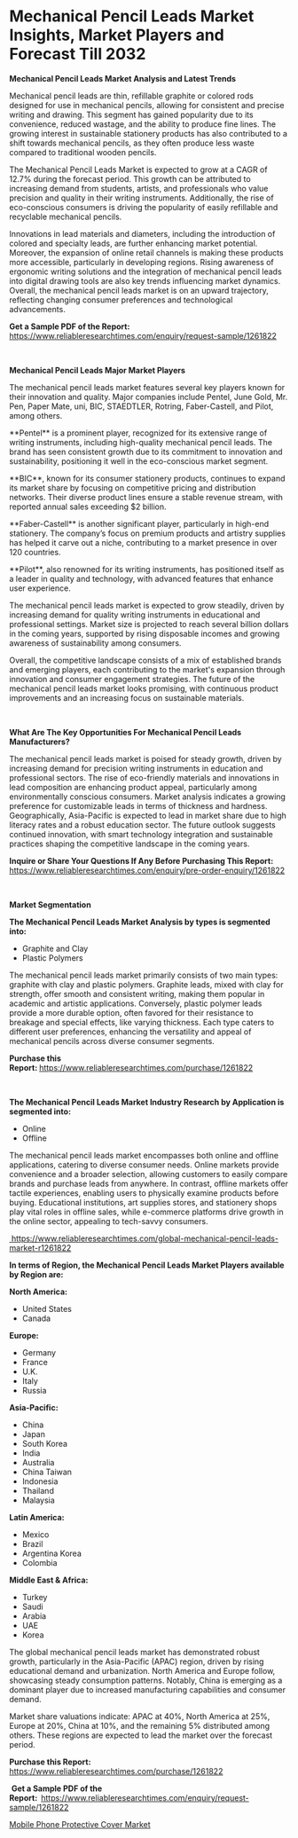 <p><h1>Mechanical Pencil Leads Market Insights, Market Players and Forecast Till 2032</h1></p><p><strong>Mechanical Pencil Leads Market Analysis and Latest Trends</strong></p>
<p><p>Mechanical pencil leads are thin, refillable graphite or colored rods designed for use in mechanical pencils, allowing for consistent and precise writing and drawing. This segment has gained popularity due to its convenience, reduced wastage, and the ability to produce fine lines. The growing interest in sustainable stationery products has also contributed to a shift towards mechanical pencils, as they often produce less waste compared to traditional wooden pencils.</p><p>The Mechanical Pencil Leads Market is expected to grow at a CAGR of 12.7% during the forecast period. This growth can be attributed to increasing demand from students, artists, and professionals who value precision and quality in their writing instruments. Additionally, the rise of eco-conscious consumers is driving the popularity of easily refillable and recyclable mechanical pencils. </p><p>Innovations in lead materials and diameters, including the introduction of colored and specialty leads, are further enhancing market potential. Moreover, the expansion of online retail channels is making these products more accessible, particularly in developing regions. Rising awareness of ergonomic writing solutions and the integration of mechanical pencil leads into digital drawing tools are also key trends influencing market dynamics. Overall, the mechanical pencil leads market is on an upward trajectory, reflecting changing consumer preferences and technological advancements.</p></p>
<p><strong>Get a Sample PDF of the Report:&nbsp;</strong> <a href="https://www.reliableresearchtimes.com/enquiry/request-sample/1261822?utm_campaign=3070&utm_medium=2&utm_source=Github&utm_content=ia&utm_term=04042025&utm_id=mechanical-pencil-leads">https://www.reliableresearchtimes.com/enquiry/request-sample/1261822</a></p>
<p>&nbsp;</p>
<p><strong>Mechanical Pencil Leads Major Market Players</strong></p>
<p><p>The mechanical pencil leads market features several key players known for their innovation and quality. Major companies include Pentel, June Gold, Mr. Pen, Paper Mate, uni, BIC, STAEDTLER, Rotring, Faber-Castell, and Pilot, among others. </p><p>**Pentel** is a prominent player, recognized for its extensive range of writing instruments, including high-quality mechanical pencil leads. The brand has seen consistent growth due to its commitment to innovation and sustainability, positioning it well in the eco-conscious market segment. </p><p>**BIC**, known for its consumer stationery products, continues to expand its market share by focusing on competitive pricing and distribution networks. Their diverse product lines ensure a stable revenue stream, with reported annual sales exceeding $2 billion. </p><p>**Faber-Castell** is another significant player, particularly in high-end stationery. The company’s focus on premium products and artistry supplies has helped it carve out a niche, contributing to a market presence in over 120 countries. </p><p>**Pilot**, also renowned for its writing instruments, has positioned itself as a leader in quality and technology, with advanced features that enhance user experience. </p><p>The mechanical pencil leads market is expected to grow steadily, driven by increasing demand for quality writing instruments in educational and professional settings. Market size is projected to reach several billion dollars in the coming years, supported by rising disposable incomes and growing awareness of sustainability among consumers. </p><p>Overall, the competitive landscape consists of a mix of established brands and emerging players, each contributing to the market's expansion through innovation and consumer engagement strategies. The future of the mechanical pencil leads market looks promising, with continuous product improvements and an increasing focus on sustainable materials.</p></p>
<p>&nbsp;</p>
<p><strong>What Are The Key Opportunities For Mechanical Pencil Leads Manufacturers?</strong></p>
<p><p>The mechanical pencil leads market is poised for steady growth, driven by increasing demand for precision writing instruments in education and professional sectors. The rise of eco-friendly materials and innovations in lead composition are enhancing product appeal, particularly among environmentally conscious consumers. Market analysis indicates a growing preference for customizable leads in terms of thickness and hardness. Geographically, Asia-Pacific is expected to lead in market share due to high literacy rates and a robust education sector. The future outlook suggests continued innovation, with smart technology integration and sustainable practices shaping the competitive landscape in the coming years.</p></p>
<p><strong>Inquire or Share Your Questions If Any Before Purchasing This Report:</strong> <a href="https://www.reliableresearchtimes.com/enquiry/pre-order-enquiry/1261822?utm_campaign=3070&utm_medium=2&utm_source=Github&utm_content=ia&utm_term=04042025&utm_id=mechanical-pencil-leads">https://www.reliableresearchtimes.com/enquiry/pre-order-enquiry/1261822</a></p>
<p>&nbsp;</p>
<p><strong>Market Segmentation</strong></p>
<p><strong>The Mechanical Pencil Leads Market Analysis by types is segmented into:</strong></p>
<p><ul><li>Graphite and Clay</li><li>Plastic Polymers</li></ul></p>
<p><p>The mechanical pencil leads market primarily consists of two main types: graphite with clay and plastic polymers. Graphite leads, mixed with clay for strength, offer smooth and consistent writing, making them popular in academic and artistic applications. Conversely, plastic polymer leads provide a more durable option, often favored for their resistance to breakage and special effects, like varying thickness. Each type caters to different user preferences, enhancing the versatility and appeal of mechanical pencils across diverse consumer segments.</p></p>
<p><strong>Purchase this Report:&nbsp;</strong><a href="https://www.reliableresearchtimes.com/purchase/1261822?utm_campaign=3070&utm_medium=2&utm_source=Github&utm_content=ia&utm_term=04042025&utm_id=mechanical-pencil-leads">https://www.reliableresearchtimes.com/purchase/1261822</a></p>
<p>&nbsp;</p>
<p><strong>The Mechanical Pencil Leads Market Industry Research by Application is segmented into:</strong></p>
<p><ul><li>Online</li><li>Offline</li></ul></p>
<p><p>The mechanical pencil leads market encompasses both online and offline applications, catering to diverse consumer needs. Online markets provide convenience and a broader selection, allowing customers to easily compare brands and purchase leads from anywhere. In contrast, offline markets offer tactile experiences, enabling users to physically examine products before buying. Educational institutions, art supplies stores, and stationery shops play vital roles in offline sales, while e-commerce platforms drive growth in the online sector, appealing to tech-savvy consumers.</p></p>
<p><a href="https://www.reliableresearchtimes.com/global-mechanical-pencil-leads-market-r1261822?utm_campaign=3070&utm_medium=2&utm_source=Github&utm_content=ia&utm_term=04042025&utm_id=mechanical-pencil-leads">&nbsp;https://www.reliableresearchtimes.com/global-mechanical-pencil-leads-market-r1261822</a></p>
<p><strong>In terms of Region, the Mechanical Pencil Leads Market Players available by Region are:</strong></p>
<p>
    <p> <strong> North America: </strong>
        <ul>
            <li>United States</li>
            <li>Canada</li>
        </ul>
        </p> 
    <p> <strong> Europe: </strong>
        <ul>
            <li>Germany</li>
            <li>France</li>
            <li>U.K.</li>
            <li>Italy</li>
            <li>Russia</li>
        </ul>
        </p> 
    <p> <strong> Asia-Pacific: </strong>
        <ul>
            <li>China</li>
            <li>Japan</li>
            <li>South Korea</li>
            <li>India</li>
            <li>Australia</li>
            <li>China Taiwan</li>
            <li>Indonesia</li>
            <li>Thailand</li>
            <li>Malaysia</li>
        </ul>
        </p> 
    <p> <strong> Latin America: </strong>
        <ul>
            <li>Mexico</li>
            <li>Brazil</li>
            <li>Argentina Korea</li>
            <li>Colombia</li>
        </ul>
        </p> 
    <p> <strong> Middle East & Africa: </strong>
        <ul>
            <li>Turkey</li>
            <li>Saudi</li>
            <li>Arabia</li>
            <li>UAE</li>
            <li>Korea</li>
        </ul>
    </p>
    </p>
<p><p>The global mechanical pencil leads market has demonstrated robust growth, particularly in the Asia-Pacific (APAC) region, driven by rising educational demand and urbanization. North America and Europe follow, showcasing steady consumption patterns. Notably, China is emerging as a dominant player due to increased manufacturing capabilities and consumer demand. </p><p>Market share valuations indicate: APAC at 40%, North America at 25%, Europe at 20%, China at 10%, and the remaining 5% distributed among others. These regions are expected to lead the market over the forecast period.</p></p>
<p><strong>Purchase this Report: </strong><a href="https://www.reliableresearchtimes.com/purchase/1261822?utm_campaign=3070&utm_medium=2&utm_source=Github&utm_content=ia&utm_term=04042025&utm_id=mechanical-pencil-leads">https://www.reliableresearchtimes.com/purchase/1261822</a></p>
<p>&nbsp;<strong>Get a Sample PDF of the Report:&nbsp;&nbsp;</strong><a href="https://www.reliableresearchtimes.com/enquiry/request-sample/1261822?utm_campaign=3070&utm_medium=2&utm_source=Github&utm_content=ia&utm_term=04042025&utm_id=mechanical-pencil-leads">https://www.reliableresearchtimes.com/enquiry/request-sample/1261822</a></p>
<p><strong></strong></p>
<p><p><a href="https://github.com/ivvrgibi/Market-Research-Report-List-1/blob/main/mobile-phone-protective-cover-market.md?utm_campaign=3070&utm_medium=2&utm_source=Github&utm_content=ia&utm_term=04042025&utm_id=mechanical-pencil-leads">Mobile Phone Protective Cover Market</a></p></p>